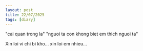 ```yaml
---
layout: post
title: 22/07/2025
tags: [diary]
---
```


"cai quan trong la"
"nguoi ta con khong biet em thich nguoi ta"

Xin loi vi chi bi kho... xin loi em nhieu...